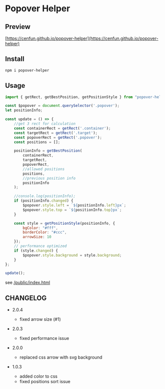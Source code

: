 # Popover Helper
## Preview
[https://cenfun.github.io/popover-helper](https://cenfun.github.io/popover-helper)

## Install
```sh
npm i popover-helper
```

## Usage
```js
import { getRect, getBestPosition, getPositionStyle } from "popover-helper";

const $popover = document.querySelector('.popover');
let positionInfo;

const update = () => {
    //get 3 rect for calculation
    const containerRect = getRect('.container');
    const targetRect = getRect('.target');
    const popoverRect = getRect('.popover');
    const positions = [];

    positionInfo = getBestPosition(
        containerRect,
        targetRect,
        popoverRect,
        //allowed positions
        positions,
        //previous position info
        positionInfo
    );

    //console.log(positionInfo);
    if (positionInfo.changed) {
        $popover.style.left = `${positionInfo.left}px`;
        $popover.style.top = `${positionInfo.top}px`;
    }

    const style = getPositionStyle(positionInfo, {
        bgColor: "#fff",
        borderColor: "#ccc",
        arrowSize: 10
    });
    // performance optimized
    if (style.changed) {
        $popover.style.background = style.background;
    }
};

update();

```
see [/public/index.html](/public/index.html)

## CHANGELOG

- 2.0.4
    - fixed arrow size (#1)

- 2.0.3
    - fixed performance issue

- 2.0.0
    - replaced css arrow with svg background

- 1.0.3
    - added color to css
    - fixed positions sort issue
